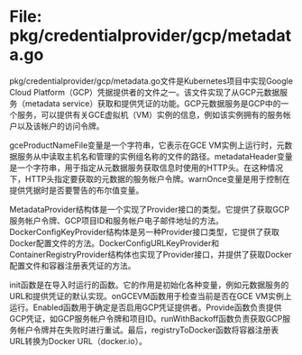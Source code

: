 # File: pkg/credentialprovider/gcp/metadata.go

pkg/credentialprovider/gcp/metadata.go文件是Kubernetes项目中实现Google Cloud Platform（GCP）凭据提供者的文件之一。该文件实现了从GCP元数据服务（metadata service）获取和提供凭证的功能。GCP元数据服务是GCP中的一个服务，可以提供有关GCE虚拟机（VM）实例的信息，例如该实例拥有的服务帐户以及该帐户的访问令牌。

gceProductNameFile变量是一个字符串，它表示在GCE VM实例上运行时，元数据服务从中读取主机名和管理的实例组名称的文件的路径。metadataHeader变量是一个字符串，用于指定从元数据服务获取信息时使用的HTTP头。在这种情况下，HTTP头指定要获取的元数据的服务帐户令牌。warnOnce变量是用于控制在提供凭据时是否要警告的布尔值变量。

MetadataProvider结构体是一个实现了Provider接口的类型。它提供了获取GCP服务帐户令牌、GCP项目ID和服务帐户电子邮件地址的方法。DockerConfigKeyProvider结构体是另一种Provider接口类型，它提供了获取Docker配置文件的方法。DockerConfigURLKeyProvider和ContainerRegistryProvider结构体也实现了Provider接口，并提供了获取Docker配置文件和容器注册表凭证的方法。

init函数是在导入时运行的函数。它的作用是初始化各种变量，例如元数据服务的URL和提供凭证的默认实现。onGCEVM函数用于检查当前是否在GCE VM实例上运行。Enabled函数用于确定是否启用GCP凭证提供者。Provide函数负责提供GCP凭证，如GCP服务帐户令牌和项目ID。runWithBackoff函数负责获取GCP服务帐户令牌并在失败时进行重试。最后，registryToDocker函数将容器注册表URL转换为Docker URL（docker.io）。

